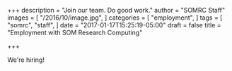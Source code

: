+++
description = "Join our team. Do good work."
author = "SOMRC Staff"
images = [
  "/2016/10/image.jpg",
]
categories = [
  "employment",
]
tags = [
  "somrc",
  "staff",
]
date = "2017-01-17T15:25:19-05:00"
draft = false
title = "Employment with SOM Research Computing"

+++

We're hiring!
